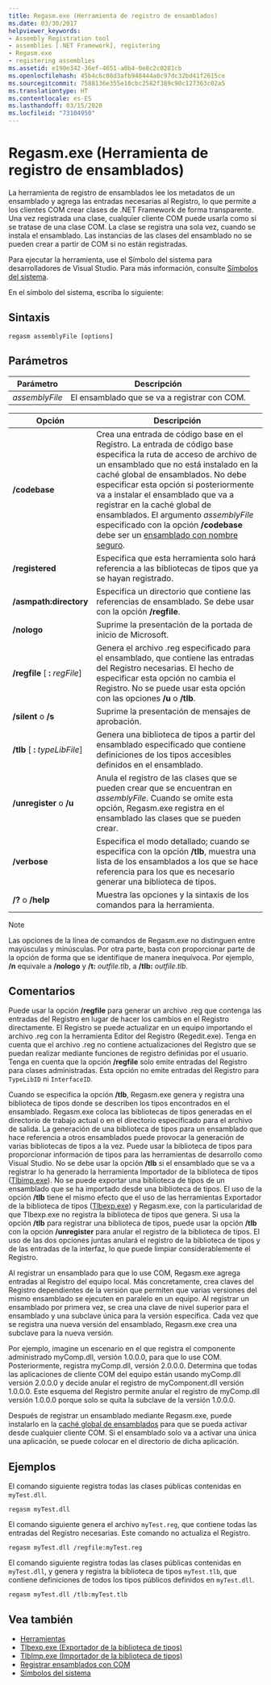 ```yaml
---
title: Regasm.exe (Herramienta de registro de ensamblados)
ms.date: 03/30/2017
helpviewer_keywords:
- Assembly Registration tool
- assemblies [.NET Framework], registering
- Regasm.exe
- registering assemblies
ms.assetid: e190e342-36ef-4651-a0b4-0e8c2c0281cb
ms.openlocfilehash: 45b4c6c08d3afb948444a8c97dc32bd41f2615ce
ms.sourcegitcommit: 7588136e355e10cbc2582f389c90c127363c02a5
ms.translationtype: HT
ms.contentlocale: es-ES
ms.lasthandoff: 03/15/2020
ms.locfileid: "73104950"
---
```

# <a name="regasmexe-assembly-registration-tool"></a>Regasm.exe (Herramienta de registro de ensamblados)

La herramienta de registro de ensamblados lee los metadatos de un ensamblado y agrega las entradas necesarias al Registro, lo que permite a los clientes COM crear clases de .NET Framework de forma transparente. Una vez registrada una clase, cualquier cliente COM puede usarla como si se tratase de una clase COM. La clase se registra una sola vez, cuando se instala el ensamblado. Las instancias de las clases del ensamblado no se pueden crear a partir de COM si no están registradas.

Para ejecutar la herramienta, use el Símbolo del sistema para desarrolladores de Visual Studio. Para más información, consulte [Símbolos del sistema](developer-command-prompt-for-vs.md).

En el símbolo del sistema, escriba lo siguiente:

## <a name="syntax"></a>Sintaxis

```console
regasm assemblyFile [options]
```

## <a name="parameters"></a>Parámetros

|Parámetro|Descripción|
|---------------|-----------------|
|*assemblyFile*|El ensamblado que se va a registrar con COM.|

|Opción|Descripción|
|------------|-----------------|
|**/codebase**|Crea una entrada de código base en el Registro. La entrada de código base especifica la ruta de acceso de archivo de un ensamblado que no está instalado en la caché global de ensamblados. No debe especificar esta opción si posteriormente va a instalar el ensamblado que va a registrar en la caché global de ensamblados. El argumento *assemblyFile* especificado con la opción **/codebase** debe ser un [ensamblado con nombre seguro](../../standard/assembly/strong-named.md).|
|**/registered**|Especifica que esta herramienta solo hará referencia a las bibliotecas de tipos que ya se hayan registrado.|
|**/asmpath:directory**|Especifica un directorio que contiene las referencias de ensamblado. Se debe usar con la opción **/regfile**.|
|**/nologo**|Suprime la presentación de la portada de inicio de Microsoft.|
|**/regfile** [ **:** *regFile*]|Genera el archivo .reg especificado para el ensamblado, que contiene las entradas del Registro necesarias. El hecho de especificar esta opción no cambia el Registro. No se puede usar esta opción con las opciones **/u** o **/tlb**.|
|**/silent** o **/s**|Suprime la presentación de mensajes de aprobación.|
|**/tlb** [ **:** *typeLibFile*]|Genera una biblioteca de tipos a partir del ensamblado especificado que contiene definiciones de los tipos accesibles definidos en el ensamblado.|
|**/unregister** o **/u**|Anula el registro de las clases que se pueden crear que se encuentran en *assemblyFile*. Cuando se omite esta opción, Regasm.exe registra en el ensamblado las clases que se pueden crear.|
|**/verbose**|Especifica el modo detallado; cuando se especifica con la opción **/tlb**, muestra una lista de los ensamblados a los que se hace referencia para los que es necesario generar una biblioteca de tipos.|
|**/?** o **/help**|Muestra las opciones y la sintaxis de los comandos para la herramienta.|

> [!NOTE]
> Las opciones de la línea de comandos de Regasm.exe no distinguen entre mayúsculas y minúsculas. Por otra parte, basta con proporcionar parte de la opción de forma que se identifique de manera inequívoca. Por ejemplo, **/n** equivale a **/nologo** y **/t:** *outfile.tlb*, a **/tlb:** *outfile.tlb*.

## <a name="remarks"></a>Comentarios

Puede usar la opción **/regfile** para generar un archivo .reg que contenga las entradas del Registro en lugar de hacer los cambios en el Registro directamente. El Registro se puede actualizar en un equipo importando el archivo .reg con la herramienta Editor del Registro (Regedit.exe). Tenga en cuenta que el archivo .reg no contiene actualizaciones del Registro que se puedan realizar mediante funciones de registro definidas por el usuario.  Tenga en cuenta que la opción **/regfile** solo emite entradas del Registro para clases administradas.  Esta opción no emite entradas del Registro para `TypeLibID` ni `InterfaceID`.

Cuando se especifica la opción **/tlb**, Regasm.exe genera y registra una biblioteca de tipos donde se describen los tipos encontrados en el ensamblado. Regasm.exe coloca las bibliotecas de tipos generadas en el directorio de trabajo actual o en el directorio especificado para el archivo de salida. La generación de una biblioteca de tipos para un ensamblado que hace referencia a otros ensamblados puede provocar la generación de varias bibliotecas de tipos a la vez. Puede usar la biblioteca de tipos para proporcionar información de tipos para las herramientas de desarrollo como Visual Studio. No se debe usar la opción **/tlb** si el ensamblado que se va a registrar lo ha generado la herramienta Importador de la biblioteca de tipos ([Tlbimp.exe](tlbimp-exe-type-library-importer.md)). No se puede exportar una biblioteca de tipos de un ensamblado que se ha importado desde una biblioteca de tipos. El uso de la opción **/tlb** tiene el mismo efecto que el uso de las herramientas Exportador de la biblioteca de tipos ([Tlbexp.exe](tlbexp-exe-type-library-exporter.md)) y Regasm.exe, con la particularidad de que Tlbexp.exe no registra la biblioteca de tipos que genera.  Si usa la opción **/tlb** para registrar una biblioteca de tipos, puede usar la opción **/tlb** con la opción **/unregister** para anular el registro de la biblioteca de tipos. El uso de las dos opciones juntas anulará el registro de la biblioteca de tipos y de las entradas de la interfaz, lo que puede limpiar considerablemente el Registro.

Al registrar un ensamblado para que lo use COM, Regasm.exe agrega entradas al Registro del equipo local. Más concretamente, crea claves del Registro dependientes de la versión que permiten que varias versiones del mismo ensamblado se ejecuten en paralelo en un equipo. Al registrar un ensamblado por primera vez, se crea una clave de nivel superior para el ensamblado y una subclave única para la versión específica. Cada vez que se registra una nueva versión del ensamblado, Regasm.exe crea una subclave para la nueva versión.

Por ejemplo, imagine un escenario en el que registra el componente administrado myComp.dll, versión 1.0.0.0, para que lo use COM. Posteriormente, registra myComp.dll, versión 2.0.0.0. Determina que todas las aplicaciones de cliente COM del equipo están usando myComp.dll versión 2.0.0.0 y decide anular el registro de myComponent.dll versión 1.0.0.0. Este esquema del Registro permite anular el registro de myComp.dll versión 1.0.0.0 porque solo se quita la subclave de la versión 1.0.0.0.

Después de registrar un ensamblado mediante Regasm.exe, puede instalarlo en la [caché global de ensamblados](../app-domains/gac.md) para que se pueda activar desde cualquier cliente COM. Si el ensamblado solo va a activar una única una aplicación, se puede colocar en el directorio de dicha aplicación.

## <a name="examples"></a>Ejemplos

El comando siguiente registra todas las clases públicas contenidas en `myTest.dll`.

```console
regasm myTest.dll
```

El comando siguiente genera el archivo `myTest.reg`, que contiene todas las entradas del Registro necesarias. Este comando no actualiza el Registro.

```console
regasm myTest.dll /regfile:myTest.reg
```

El comando siguiente registra todas las clases públicas contenidas en `myTest.dll`, y genera y registra la biblioteca de tipos `myTest.tlb`, que contiene definiciones de todos los tipos públicos definidos en `myTest.dll`.

```console
regasm myTest.dll /tlb:myTest.tlb
```

## <a name="see-also"></a>Vea también

- [Herramientas](index.md)
- [Tlbexp.exe (Exportador de la biblioteca de tipos)](tlbexp-exe-type-library-exporter.md)
- [TlbImp.exe (Importador de la biblioteca de tipos)](tlbimp-exe-type-library-importer.md)
- [Registrar ensamblados con COM](../interop/registering-assemblies-with-com.md)
- [Símbolos del sistema](developer-command-prompt-for-vs.md)
